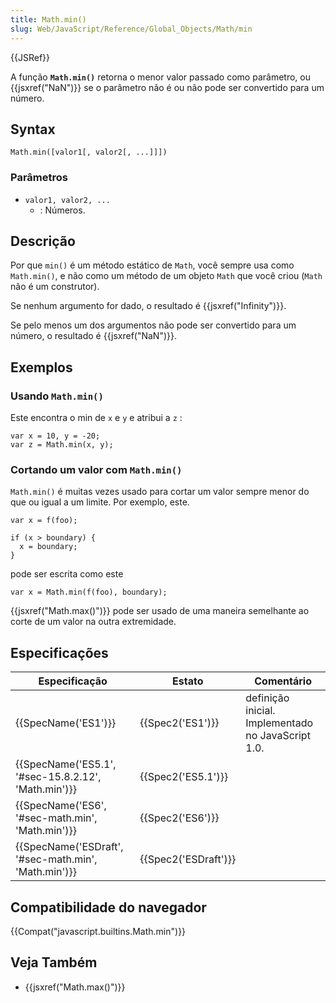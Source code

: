 ```yaml
---
title: Math.min()
slug: Web/JavaScript/Reference/Global_Objects/Math/min
---
```

{{JSRef}}

A função **`Math.min()`** retorna o menor valor passado como parâmetro, ou {{jsxref("NaN")}} se o parâmetro não é ou não pode ser convertido para um número.

## Syntax

```
Math.min([valor1[, valor2[, ...]]])
```

### Parâmetros

- `valor1, valor2, ...`
  - : Números.

## Descrição

Por que `min()` é um método estático de `Math`, você sempre usa como `Math.min()`, e não como um método de um objeto `Math` que você criou (`Math` não é um construtor).

Se nenhum argumento for dado, o resultado é {{jsxref("Infinity")}}.

Se pelo menos um dos argumentos não pode ser convertido para um número, o resultado é {{jsxref("NaN")}}.

## Exemplos

### Usando `Math.min()`

Este encontra o min de `x` e `y` e atribui a `z` :

```
var x = 10, y = -20;
var z = Math.min(x, y);
```

### Cortando um valor com `Math.min()`

`Math.min()` é muitas vezes usado para cortar um valor sempre menor do que ou igual a um limite. Por exemplo, este.

```
var x = f(foo);

if (x > boundary) {
  x = boundary;
}
```

pode ser escrita como este

```
var x = Math.min(f(foo), boundary);
```

{{jsxref("Math.max()")}} pode ser usado de uma maneira semelhante ao corte de um valor na outra extremidade.

## Especificações

| Especificação                                                        | Estato                       | Comentário                                         |
| -------------------------------------------------------------------- | ---------------------------- | -------------------------------------------------- |
| {{SpecName('ES1')}}                                             | {{Spec2('ES1')}}         | definição inicial. Implementado no JavaScript 1.0. |
| {{SpecName('ES5.1', '#sec-15.8.2.12', 'Math.min')}} | {{Spec2('ES5.1')}}     |                                                    |
| {{SpecName('ES6', '#sec-math.min', 'Math.min')}}     | {{Spec2('ES6')}}         |                                                    |
| {{SpecName('ESDraft', '#sec-math.min', 'Math.min')}} | {{Spec2('ESDraft')}} |                                                    |

## Compatibilidade do navegador

{{Compat("javascript.builtins.Math.min")}}

## Veja Também

- {{jsxref("Math.max()")}}
